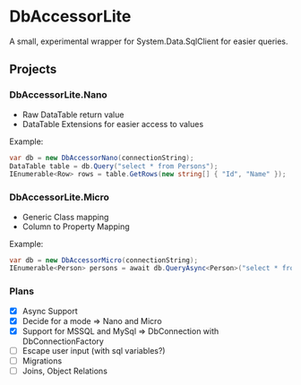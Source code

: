 # DbAccessorLite

A small, experimental wrapper for System.Data.SqlClient for easier queries.

## Projects

### DbAccessorLite.Nano

- Raw DataTable return value
- DataTable Extensions for easier access to values

Example:

```csharp
var db = new DbAccessorNano(connectionString);
DataTable table = db.Query("select * from Persons");
IEnumerable<Row> rows = table.GetRows(new string[] { "Id", "Name" });
```

### DbAccessorLite.Micro

- Generic Class mapping
- Column to Property Mapping

Example:

```csharp
var db = new DbAccessorMicro(connectionString);
IEnumerable<Person> persons = await db.QueryAsync<Person>("select * from Persons");
```

### Plans

- [x] Async Support
- [x] Decide for a mode => Nano and Micro
- [x] Support for MSSQL and MySql => DbConnection with DbConnectionFactory
- [ ] Escape user input (with sql variables?)
- [ ] Migrations
- [ ] Joins, Object Relations
